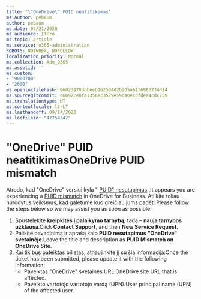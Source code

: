 ```yaml
---
title: "\"OneDrive\" PUID neatitikimas"
ms.author: pebaum
author: pebaum
ms.date: 04/21/2020
ms.audience: ITPro
ms.topic: article
ms.service: o365-administration
ROBOTS: NOINDEX, NOFOLLOW
localization_priority: Normal
ms.collection: Adm_O365
ms.assetid: ''
ms.custom:
- "9000700"
- "2600"
ms.openlocfilehash: 96023978dbbeeb162504d2b205a61f6980734d14
ms.sourcegitcommit: c6692ce0fa1358ec3529e59ca0ecdfdea4cdc759
ms.translationtype: MT
ms.contentlocale: lt-LT
ms.lasthandoff: 09/14/2020
ms.locfileid: "47754347"
---
```

# <a name="onedrive-puid-mismatch"></a><span data-ttu-id="0fd5d-102">"OneDrive" PUID neatitikimas</span><span class="sxs-lookup"><span data-stu-id="0fd5d-102">OneDrive PUID mismatch</span></span>
<span data-ttu-id="0fd5d-103">Atrodo, kad "OneDrive" verslui kyla " [PUID" nesutapimas](https://docs.microsoft.com/sharepoint/support/administration/access-denied-or-need-permission-error-sharepoint-online-or-onedrive-for-business#when-accessing-a-onedrive-site) .</span><span class="sxs-lookup"><span data-stu-id="0fd5d-103">It appears you are experiencing a [PUID mismatch](https://docs.microsoft.com/sharepoint/support/administration/access-denied-or-need-permission-error-sharepoint-online-or-onedrive-for-business#when-accessing-a-onedrive-site) in OneDrive for Business.</span></span> <span data-ttu-id="0fd5d-104">Atlikite toliau nurodytus veiksmus, kad galėtume kuo greičiau jums padėti:</span><span class="sxs-lookup"><span data-stu-id="0fd5d-104">Please follow the steps below so we may assist you as soon as possible:</span></span>

1. <span data-ttu-id="0fd5d-105">Spustelėkite **kreipkitės į palaikymo tarnybą**, tada – **nauja tarnybos užklausa**.</span><span class="sxs-lookup"><span data-stu-id="0fd5d-105">Click **Contact Support**, and then **New Service Request**.</span></span>
2. <span data-ttu-id="0fd5d-106">Palikite pavadinimą ir aprašą kaip **PUID nesutapimus "OneDrive" svetainėje**.</span><span class="sxs-lookup"><span data-stu-id="0fd5d-106">Leave the title and description as **PUID Mismatch on OneDrive Site**.</span></span>
3. <span data-ttu-id="0fd5d-107">Kai tik bus pateiktas bilietas, atnaujinkite jį su šia informacija:</span><span class="sxs-lookup"><span data-stu-id="0fd5d-107">Once the ticket has been submitted, please update it with the following information:</span></span>
    - <span data-ttu-id="0fd5d-108">Paveiktas "OneDrive" svetainės URL.</span><span class="sxs-lookup"><span data-stu-id="0fd5d-108">OneDrive site URL that is affected.</span></span>
    - <span data-ttu-id="0fd5d-109">Paveikto vartotojo vartotojo vardą (UPN).</span><span class="sxs-lookup"><span data-stu-id="0fd5d-109">User principal name (UPN) of the affected user.</span></span>



